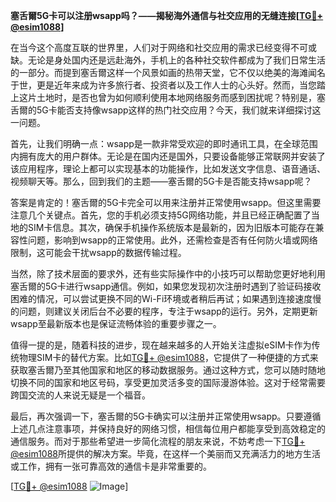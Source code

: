 **塞舌爾5G卡可以注册wsapp吗？——揭秘海外通信与社交应用的无缝连接[[TG💪+ @esim1088](https://t.me/s/esim1088)]**

在当今这个高度互联的世界里，人们对于网络和社交应用的需求已经变得不可或缺。无论是身处国内还是远赴海外，手机上的各种社交软件都成为了我们日常生活的一部分。而提到塞舌爾这样一个风景如画的热带天堂，它不仅以绝美的海滩闻名于世，更是近年来成为许多旅行者、投资者以及工作人士的心头好。然而，当您踏上这片土地时，是否也曾为如何顺利使用本地网络服务而感到困扰呢？特别是，塞舌爾的5G卡能否支持像wsapp这样的热门社交应用？今天，我们就来详细探讨这一问题。

首先，让我们明确一点：wsapp是一款非常受欢迎的即时通讯工具，在全球范围内拥有庞大的用户群体。无论是在国内还是国外，只要设备能够正常联网并安装了该应用程序，理论上都可以实现基本的功能操作，比如发送文字信息、语音通话、视频聊天等。那么，回到我们的主题——塞舌爾的5G卡是否能支持wsapp呢？

答案是肯定的！塞舌爾的5G卡完全可以用来注册并正常使用wsapp。但这里需要注意几个关键点。首先，您的手机必须支持5G网络功能，并且已经正确配置了当地的SIM卡信息。其次，确保手机操作系统版本是最新的，因为旧版本可能存在兼容性问题，影响到wsapp的正常使用。此外，还需检查是否有任何防火墙或网络限制，这可能会干扰wsapp的数据传输过程。

当然，除了技术层面的要求外，还有些实际操作中的小技巧可以帮助您更好地利用塞舌爾的5G卡进行wsapp通信。例如，如果您发现初次注册时遇到了验证码接收困难的情况，可以尝试更换不同的Wi-Fi环境或者稍后再试；如果遇到连接速度慢的问题，则建议关闭后台不必要的程序，专注于wsapp的运行。另外，定期更新wsapp至最新版本也是保证流畅体验的重要步骤之一。

值得一提的是，随着科技的进步，现在越来越多的人开始关注虚拟eSIM卡作为传统物理SIM卡的替代方案。比如[TG💪+ @esim1088](https://t.me/s/esim1088)，它提供了一种便捷的方式来获取塞舌爾乃至其他国家和地区的移动数据服务。通过这种方式，您可以随时随地切换不同的国家和地区号码，享受更加灵活多变的国际漫游体验。这对于经常需要跨国交流的人来说无疑是一个福音。

最后，再次强调一下，塞舌爾的5G卡确实可以注册并正常使用wsapp。只要遵循上述几点注意事项，并保持良好的网络习惯，相信每位用户都能享受到高效稳定的通信服务。而对于那些希望进一步简化流程的朋友来说，不妨考虑一下[TG💪+ @esim1088](https://t.me/s/esim1088)所提供的解决方案。毕竟，在这样一个美丽而又充满活力的地方生活或工作，拥有一张可靠高效的通信卡是非常重要的。

[[TG💪+ @esim1088](https://t.me/s/esim1088) ![Image](https://i.postimg.cc/4NQfJmqS/Snipaste-2025-05-13-00-14-12.png)]
